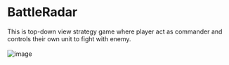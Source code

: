 # BattleRadar

This is top-down view strategy game where player act as commander and controls their own unit to fight with enemy. 
<br>
<br>
![image](https://user-images.githubusercontent.com/71058334/190539751-d4ff6011-080b-4f5d-8f86-ff36c69ba8c7.png)
